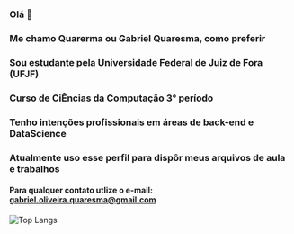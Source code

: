 ### Olá 👋

### Me chamo Quarerma ou Gabriel Quaresma, como preferir
### Sou estudante pela Universidade Federal de Juiz de Fora (UFJF)
### Curso de CiÊncias da Computação 3° período

### Tenho intenções profissionais em áreas de back-end e DataScience
### Atualmente uso esse perfil para dispôr meus arquivos de aula e trabalhos

#### Para qualquer contato utlize o e-mail: gabriel.oliveira.quaresma@gmail.com 



![Top Langs](https://github-readme-stats.vercel.app/api/top-langs/?username=quarerma&theme=tokyonight)
<!--
**quarerma/quarerma** is a ✨ _special_ ✨ repository because its `README.md` (this file) appears on your GitHub profile.

Here are some ideas to get you started:

- 🔭 I’m currently working on ...
- 🌱 I’m currently learning ...
- 👯 I’m looking to collaborate on ...
- 🤔 I’m looking for help with ...
- 💬 Ask me about ...
- 📫 How to reach me: ...
- 😄 Pronouns: ...
- ⚡ Fun fact: ...
-->
